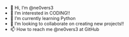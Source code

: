 - 👋 Hi, I’m @ne0vers3
- 👀 I’m interested in CODING!!
- 🌱 I’m currently learning Python
- 💞️ I’m looking to collaborate on creating new projects!!
- 📫 How to reach me @ne0vers3 at GitHub

<!---
ne0vers3/ne0vers3 is a ✨ special ✨ repository because its `README.md` (this file) appears on your GitHub profile.
You can click the Preview link to take a look at your changes.
--->
